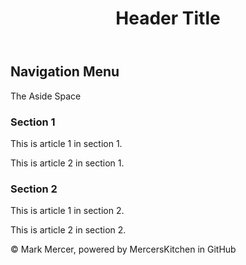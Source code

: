 
<!DOCTYPE html>

<html lang="en" dir="ltr">

<head>
  <meta charset="utf-8">

  <title>TAB Title</title>

  <meta name="author" content="Mark Mercer">
  <meta name="description" content=""> <!-- Webpage Description -->
  <meta name="keywords" content=""> <!-- Key Words for conducting searches in Search Engines -->
  <meta name="viewport" content="width=device-width, initial-scale=1.0">

</head>

<body>

  <header><h1>Header Title</h1></header>
  <nav><h2>Navigation Menu</h2></nav>
  <aside><p>The Aside Space</p></aside>
  <section>
    <h3>Section 1</h3>
    <article>
      <p>This is article 1 in section 1.</p>
    </article>
    <article>
      <p>This is article 2 in section 1.</p>
    </article>
  </section>
  <section>
    <h3>Section 2</h3>
    <article>
      <p>This is article 1 in section 2.</p>
    </article>
    <article>
      <p>This is article 2 in section 2.</p>
    </article>
  </section>

</body>

<footer>

  <p>&copy Mark Mercer, powered by MercersKitchen in GitHub</p>

</footer>

</html>
